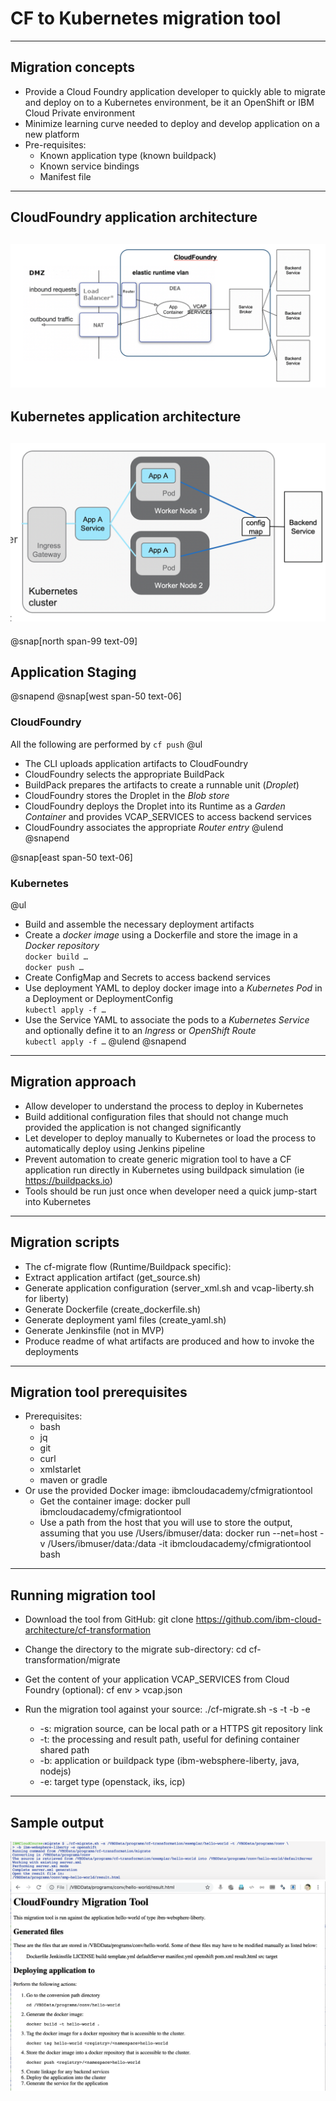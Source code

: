 # CF to Kubernetes migration tool
---
## Migration concepts

- Provide a Cloud Foundry application developer to quickly able to migrate and deploy on to a Kubernetes environment, be it an OpenShift or IBM Cloud Private environment
- Minimize learning curve needed to deploy and develop application on a new platform
- Pre-requisites:
	- Known application type (known buildpack)
	- Known service bindings 
	- Manifest file 

---
## CloudFoundry application architecture
![IMAGE](docs/images/cf.PNG)
---

## Kubernetes application architecture
![IMAGE](docs/images/kube.PNG)
---
@snap[north span-99 text-09]
## Application Staging 
@snapend
@snap[west span-50 text-06]
### CloudFoundry
All the following are performed by `cf push`
@ul[](false)
- The CLI uploads application artifacts to CloudFoundry
- CloudFoundry selects the appropriate BuildPack
- BuildPack prepares the artifacts to create a runnable unit (*Droplet*)
- CloudFoundry stores the Droplet in the *Blob store*
- CloudFoundry deploys the Droplet into its Runtime as a *Garden Container* and provides VCAP_SERVICES to access backend services
- CloudFoundry associates the appropriate *Router entry*
@ulend
@snapend

@snap[east span-50 text-06]
### Kubernetes
@ul[](false)
- Build and assemble the necessary deployment artifacts
- Create a *docker image* using a Dockerfile and store the image in a *Docker repository*<br/>`docker build …`<br/>`docker push …`
- Create ConfigMap and Secrets to access backend services
- Use deployment YAML to deploy docker image into a *Kubernetes Pod* in a Deployment or DeploymentConfig<br/>`kubectl apply -f …`
- Use the Service YAML to associate the pods to a *Kubernetes Service* and optionally define it to an *Ingress* or *OpenShift Route*<br/>`kubectl apply -f …`
@ulend
@snapend

---

## Migration approach


- Allow developer to understand the process to deploy in Kubernetes
- Build additional configuration files that should not change much provided the application is not changed significantly
- Let developer to deploy manually to Kubernetes or load the process to automatically deploy using Jenkins pipeline
- Prevent automation to create generic migration tool to have a CF application run directly in Kubernetes using buildpack simulation (ie https://buildpacks.io)
- Tools should be run just once when developer need a quick jump-start into Kubernetes

---

## Migration scripts

- The cf-migrate flow (Runtime/Buildpack specific):
- Extract application artifact (get_source.sh)
- Generate application configuration (server_xml.sh and vcap-liberty.sh for liberty)
- Generate Dockerfile (create_dockerfile.sh)
- Generate deployment yaml files (create_yaml.sh)
- Generate Jenkinsfile (not in MVP)
- Produce readme of what artifacts are produced and how to invoke the deployments


---

## Migration tool prerequisites

- Prerequisites:
	- bash
	- jq
	- git
	- curl
	- xmlstarlet
	- maven or gradle
- Or use the provided Docker image: ibmcloudacademy/cfmigrationtool
	- Get the container image:
docker pull ibmcloudacademy/cfmigrationtool 
	- Use a path from the host that you will use to store the output, assuming that you use /Users/ibmuser/data:
docker run --net=host -v /Users/ibmuser/data:/data -it ibmcloudacademy/cfmigrationtool bash
---

## Running migration tool

- Download the tool from GitHub:
git clone https://github.com/ibm-cloud-architecture/cf-transformation 
- Change the directory to the migrate sub-directory:
cd cf-transformation/migrate 
- Get the content of your application VCAP_SERVICES from Cloud Foundry (optional):
cf env <appname>  > vcap.json  
- Run the migration tool against your source:
./cf-migrate.sh -s <source> -t <tempdir> -b <app type> -e <target type> 

	- -s: migration source, can be local path or a HTTPS git repository link
	- -t: the processing and result path, useful for defining container shared path
	- -b: application or buildpack type (ibm-websphere-liberty, java, nodejs)
	- -e: target type (openstack, iks, icp)	

---

## Sample output


![IMAGE](docs/images/toolrun.PNG)
![IMAGE](docs/images/result.PNG)
